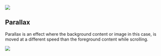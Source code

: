 

  <link type="text/css" rel="stylesheet" href="css/materialize.min.css"  media="screen,projection"/>
  <script type="text/javascript" src="https://code.jquery.com/jquery-2.1.1.min.js"></script>
  <script type="text/javascript" src="js/materialize.min.js"></script>
  
<div class="parallax-container">
    <div class="parallax"><img src="images/parallax1.jpg"></div>
  </div>
  <div class="section white">
    <div class="row container">
      <h2 class="header">Parallax</h2>
      <p class="grey-text text-darken-3 lighten-3">Parallax is an effect where the background content or image in this case, is moved at a different speed than the foreground content while scrolling.</p>
    </div>
  </div>
  <div class="parallax-container">
    <div class="parallax"><img src="images/parallax2.jpg"></div>
  </div>
  
